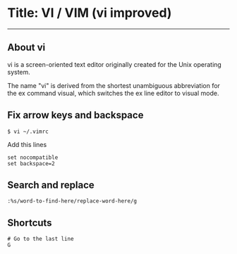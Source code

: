 # Title: VI / VIM (vi improved)
<!-- Date: 2017-10-01 22:00:00 -->
<!-- dateModified: 2017-11-01 22:00:00 -->
---

## About vi
vi is a screen-oriented text editor originally created for the Unix operating system.

The name "vi" is derived from the shortest unambiguous abbreviation for the ex command visual, which switches the ex line editor to visual mode.

## Fix arrow keys and backspace
```
$ vi ~/.vimrc
```

Add this lines
```
set nocompatible
set backspace=2
```

## Search and replace
```
:%s/word-to-find-here/replace-word-here/g
```

## Shortcuts
```
# Go to the last line
G
```